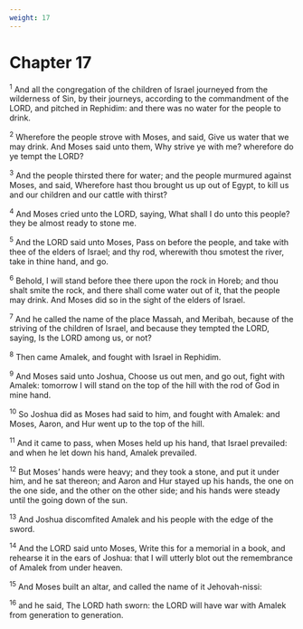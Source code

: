 ```yaml
---
weight: 17
---
```


# Chapter 17

<sup>1</sup> And all the congregation of the children of Israel journeyed from the wilderness of Sin, by their journeys, according to the commandment of the LORD, and pitched in Rephidim: and there was no water for the people to drink. 

<sup>2</sup> Wherefore the people strove with Moses, and said, Give us water that we may drink. And Moses said unto them, Why strive ye with me? wherefore do ye tempt the LORD? 

<sup>3</sup> And the people thirsted there for water; and the people murmured against Moses, and said, Wherefore hast thou brought us up out of Egypt, to kill us and our children and our cattle with thirst? 

<sup>4</sup> And Moses cried unto the LORD, saying, What shall I do unto this people? they be almost ready to stone me. 

<sup>5</sup> And the LORD said unto Moses, Pass on before the people, and take with thee of the elders of Israel; and thy rod, wherewith thou smotest the river, take in thine hand, and go. 

<sup>6</sup> Behold, I will stand before thee there upon the rock in Horeb; and thou shalt smite the rock, and there shall come water out of it, that the people may drink. And Moses did so in the sight of the elders of Israel. 

<sup>7</sup> And he called the name of the place Massah, and Meribah, because of the striving of the children of Israel, and because they tempted the LORD, saying, Is the LORD among us, or not? 

<sup>8</sup> Then came Amalek, and fought with Israel in Rephidim. 

<sup>9</sup> And Moses said unto Joshua, Choose us out men, and go out, fight with Amalek: tomorrow I will stand on the top of the hill with the rod of God in mine hand. 

<sup>10</sup> So Joshua did as Moses had said to him, and fought with Amalek: and Moses, Aaron, and Hur went up to the top of the hill. 

<sup>11</sup> And it came to pass, when Moses held up his hand, that Israel prevailed: and when he let down his hand, Amalek prevailed. 

<sup>12</sup> But Moses’ hands were heavy; and they took a stone, and put it under him, and he sat thereon; and Aaron and Hur stayed up his hands, the one on the one side, and the other on the other side; and his hands were steady until the going down of the sun. 

<sup>13</sup> And Joshua discomfited Amalek and his people with the edge of the sword. 

<sup>14</sup> And the LORD said unto Moses, Write this for a memorial in a book, and rehearse it in the ears of Joshua: that I will utterly blot out the remembrance of Amalek from under heaven. 

<sup>15</sup> And Moses built an altar, and called the name of it Jehovah-nissi: 

<sup>16</sup> and he said, The LORD hath sworn: the LORD will have war with Amalek from generation to generation. 


